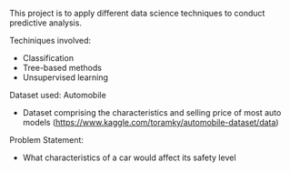This project is to apply different data science techniques to conduct predictive analysis.

Techiniques involved:
- Classification
- Tree-based methods
- Unsupervised learning


Dataset used: Automobile
- Dataset comprising the characteristics and selling price of most auto models (https://www.kaggle.com/toramky/automobile-dataset/data)


Problem Statement: 
- What characteristics of a car would affect its safety level
